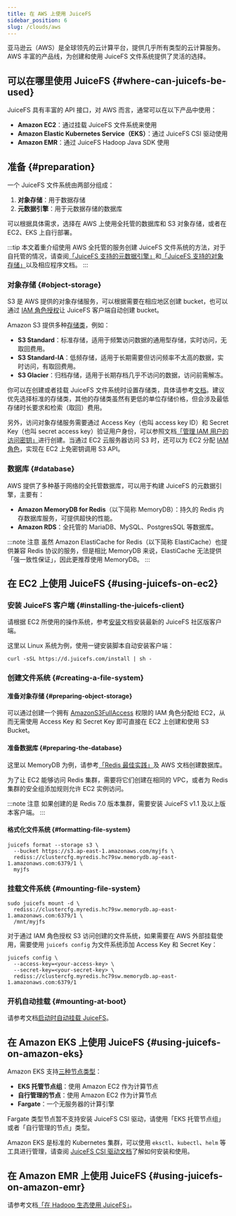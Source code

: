 ```yaml
---
title: 在 AWS 上使用 JuiceFS
sidebar_position: 6
slug: /clouds/aws
---
```


亚马逊云（AWS）是全球领先的云计算平台，提供几乎所有类型的云计算服务。AWS 丰富的产品线，为创建和使用 JuiceFS 文件系统提供了灵活的选择。

## 可以在哪里使用 JuiceFS {#where-can-juicefs-be-used}

JuiceFS 具有丰富的 API 接口，对 AWS 而言，通常可以在以下产品中使用：

- **Amazon EC2**：通过挂载 JuiceFS 文件系统来使用
- **Amazon Elastic Kubernetes Service（EKS）**：通过 JuiceFS CSI 驱动使用
- **Amazon EMR**：通过 JuiceFS Hadoop Java SDK 使用

## 准备 {#preparation}

一个 JuiceFS 文件系统由两部分组成：

1. **对象存储**：用于数据存储
2. **元数据引擎**：用于元数据存储的数据库

可以根据具体需求，选择在 AWS 上使用全托管的数据库和 S3 对象存储，或者在 EC2、EKS 上自行部署。

:::tip
本文着重介绍使用 AWS 全托管的服务创建 JuiceFS 文件系统的方法，对于自托管的情况，请查阅[「JuiceFS 支持的元数据引擎」](../guide/how_to_set_up_metadata_engine.md)和[「JuiceFS 支持的对象存储」](../guide/how_to_set_up_object_storage.md)以及相应程序文档。
:::

### 对象存储 {#object-storage}

S3 是 AWS 提供的对象存储服务，可以根据需要在相应地区创建 bucket，也可以通过 [IAM 角色授权](../guide/how_to_set_up_object_storage.md#aksk)让 JuiceFS 客户端自动创建 bucket。

Amazon S3 提供多种[存储类](https://docs.aws.amazon.com/zh_cn/AmazonS3/latest/userguide/storage-class-intro.html)，例如：

- **S3 Standard**：标准存储，适用于频繁访问数据的通用型存储，实时访问，无取回费用。
- **S3 Standard-IA**：低频存储，适用于长期需要但访问频率不太高的数据，实时访问，有取回费用。
- **S3 Glacier**：归档存储，适用于长期存档几乎不访问的数据，访问前需解冻。

你可以在创建或者挂载 JuiceFS 文件系统时设置存储类，具体请参考[文档](../guide/how_to_set_up_object_storage.md#storage-class)。建议优先选择标准的存储类，其他的存储类虽然有更低的单位存储价格，但会涉及最低存储时长要求和检索（取回）费用。

另外，访问对象存储服务需要通过 Access Key（也叫 access key ID）和 Secret Key（也叫 secret access key）验证用户身份，可以参照文档[「管理 IAM 用户的访问密钥」](https://docs.aws.amazon.com/zh_cn/IAM/latest/UserGuide/id_credentials_access-keys.html)进行创建。当通过 EC2 云服务器访问 S3 时，还可以为 EC2 分配 [IAM 角色](https://docs.aws.amazon.com/zh_cn/IAM/latest/UserGuide/id_roles.html)，实现在 EC2 上免密钥调用 S3 API。

### 数据库 {#database}

AWS 提供了多种基于网络的全托管数据库，可以用于构建 JuiceFS 的元数据引擎，主要有：

- **Amazon MemoryDB for Redis**（以下简称 MemoryDB）：持久的 Redis 内存数据库服务，可提供超快的性能。
- **Amazon RDS**：全托管的 MariaDB、MySQL、PostgresSQL 等数据库。

:::note 注意
虽然 Amazon ElastiCache for Redis（以下简称 ElastiCache）也提供兼容 Redis 协议的服务，但是相比 MemoryDB 来说，ElastiCache 无法提供「强一致性保证」，因此更推荐使用 MemoryDB。
:::

## 在 EC2 上使用 JuiceFS {#using-juicefs-on-ec2}

### 安装 JuiceFS 客户端 {#installing-the-juicefs-client}

请根据 EC2 所使用的操作系统，参考[安装](../getting-started/installation.md)文档安装最新的 JuiceFS 社区版客户端。

这里以 Linux 系统为例，使用一键安装脚本自动安装客户端：

```shell
curl -sSL https://d.juicefs.com/install | sh -
```

### 创建文件系统 {#creating-a-file-system}

#### 准备对象存储 {#preparing-object-storage}

可以通过创建一个拥有 [AmazonS3FullAccess](https://docs.aws.amazon.com/zh_cn/AmazonS3/latest/userguide/security-iam-awsmanpol.html#security-iam-awsmanpol-amazons3fullaccess) 权限的 IAM 角色分配给 EC2，从而无需使用 Access Key 和 Secret Key 即可直接在 EC2 上创建和使用 S3 Bucket。

#### 准备数据库 {#preparing-the-database}

这里以 MemoryDB 为例，请参考[「Redis 最佳实践」](../administration/metadata/redis_best_practices.md)及 AWS 文档创建数据库。

为了让 EC2 能够访问 Redis 集群，需要将它们创建在相同的 VPC，或者为 Redis 集群的安全组添加规则允许 EC2 实例访问。

:::note 注意
如果创建的是 Redis 7.0 版本集群，需要安装 JuiceFS v1.1 及以上版本客户端。
:::

#### 格式化文件系统 {#formatting-file-system}

```shell
juicefs format --storage s3 \
  --bucket https://s3.ap-east-1.amazonaws.com/myjfs \
  rediss://clustercfg.myredis.hc79sw.memorydb.ap-east-1.amazonaws.com:6379/1 \
  myjfs
```

### 挂载文件系统 {#mounting-file-system}

```shell
sudo juicefs mount -d \
  rediss://clustercfg.myredis.hc79sw.memorydb.ap-east-1.amazonaws.com:6379/1 \
  /mnt/myjfs
```

对于通过 IAM 角色授权 S3 访问创建的文件系统，如果需要在 AWS 外部挂载使用，需要使用 `juicefs config` 为文件系统添加 Access Key 和 Secret Key：

```shell
juicefs config \
  --access-key=<your-access-key> \
  --secret-key=<your-secret-key> \
  rediss://clustercfg.myredis.hc79sw.memorydb.ap-east-1.amazonaws.com:6379/1
```

### 开机自动挂载 {#mounting-at-boot}

请参考文档[启动时自动挂载 JuiceFS](../administration/mount_at_boot.md)。

## 在 Amazon EKS 上使用 JuiceFS {#using-juicefs-on-amazon-eks}

Amazon EKS 支持[三种节点类型](https://docs.aws.amazon.com/zh_cn/eks/latest/userguide/eks-compute.html)：

- **EKS 托管节点组**：使用 Amazon EC2 作为计算节点
- **自行管理的节点**：使用 Amazon EC2 作为计算节点
- **Fargate**：一个无服务器的计算引擎

Fargate 类型节点暂不支持安装 JuiceFS CSI 驱动，请使用「EKS 托管节点组」或者「自行管理的节点」类型。

Amazon EKS 是标准的 Kubernetes 集群，可以使用 `eksctl`、`kubectl`、`helm` 等工具进行管理，请查阅 [JuiceFS CSI 驱动文档](/docs/zh/csi/introduction)了解如何安装和使用。

## 在 Amazon EMR 上使用 JuiceFS {#using-juicefs-on-amazon-emr}

请参考文档[「在 Hadoop 生态使用 JuiceFS」](../deployment/hadoop_java_sdk.md)。
